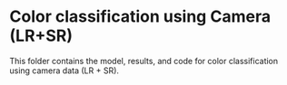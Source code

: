 # Color classification using Camera (LR+SR)​
This folder contains the model, results, and code for color classification using camera data (LR + SR).